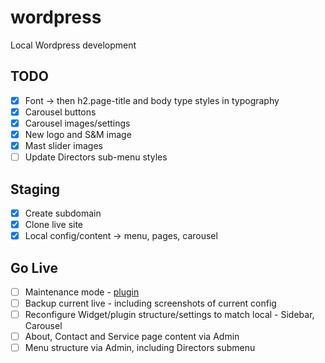 wordpress
=========

Local Wordpress development

## TODO

- [x] Font -> then h2.page-title and body type styles in typography
- [x] Carousel buttons
- [x] Carousel images/settings
- [x] New logo and S&M image
- [x] Mast slider images
- [ ] Update Directors sub-menu styles

## Staging

- [x] Create subdomain
- [x] Clone live site
- [x] Local config/content -> menu, pages, carousel

## Go Live

- [ ] Maintenance mode - [plugin](http://wordpress.org/plugins/wp-maintenance-mode/)
- [ ] Backup current live - including screenshots of current config
- [ ] Reconfigure Widget/plugin structure/settings to match local - Sidebar, Carousel
- [ ] About, Contact and Service page content via Admin
- [ ] Menu structure via Admin, including Directors submenu